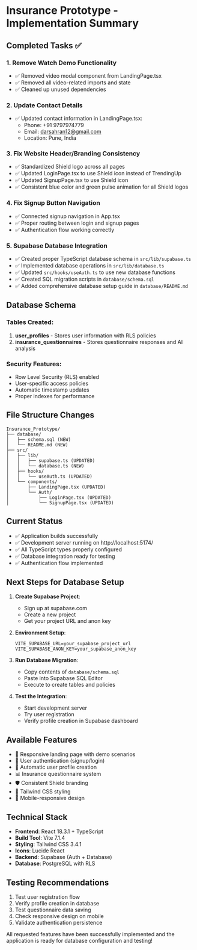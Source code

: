 # Insurance Prototype - Implementation Summary

## Completed Tasks ✅

### 1. Remove Watch Demo Functionality
- ✅ Removed video modal component from LandingPage.tsx
- ✅ Removed all video-related imports and state
- ✅ Cleaned up unused dependencies

### 2. Update Contact Details
- ✅ Updated contact information in LandingPage.tsx:
  - Phone: +91 9797974779
  - Email: darsahran12@gmail.com
  - Location: Pune, India

### 3. Fix Website Header/Branding Consistency
- ✅ Standardized Shield logo across all pages
- ✅ Updated LoginPage.tsx to use Shield icon instead of TrendingUp
- ✅ Updated SignupPage.tsx to use Shield icon
- ✅ Consistent blue color and green pulse animation for all Shield logos

### 4. Fix Signup Button Navigation
- ✅ Connected signup navigation in App.tsx
- ✅ Proper routing between login and signup pages
- ✅ Authentication flow working correctly

### 5. Supabase Database Integration
- ✅ Created proper TypeScript database schema in `src/lib/supabase.ts`
- ✅ Implemented database operations in `src/lib/database.ts`
- ✅ Updated `src/hooks/useAuth.ts` to use new database functions
- ✅ Created SQL migration scripts in `database/schema.sql`
- ✅ Added comprehensive database setup guide in `database/README.md`

## Database Schema

### Tables Created:
1. **user_profiles** - Stores user information with RLS policies
2. **insurance_questionnaires** - Stores questionnaire responses and AI analysis

### Security Features:
- Row Level Security (RLS) enabled
- User-specific access policies
- Automatic timestamp updates
- Proper indexes for performance

## File Structure Changes

```
Insurance_Prototype/
├── database/
│   ├── schema.sql (NEW)
│   └── README.md (NEW)
├── src/
│   ├── lib/
│   │   ├── supabase.ts (UPDATED)
│   │   └── database.ts (NEW)
│   ├── hooks/
│   │   └── useAuth.ts (UPDATED)
│   └── components/
│       ├── LandingPage.tsx (UPDATED)
│       └── Auth/
│           ├── LoginPage.tsx (UPDATED)
│           └── SignupPage.tsx (UPDATED)
```

## Current Status

- ✅ Application builds successfully
- ✅ Development server running on http://localhost:5174/
- ✅ All TypeScript types properly configured
- ✅ Database integration ready for testing
- ✅ Authentication flow implemented

## Next Steps for Database Setup

1. **Create Supabase Project**:
   - Sign up at supabase.com
   - Create a new project
   - Get your project URL and anon key

2. **Environment Setup**:
   ```env
   VITE_SUPABASE_URL=your_supabase_project_url
   VITE_SUPABASE_ANON_KEY=your_supabase_anon_key
   ```

3. **Run Database Migration**:
   - Copy contents of `database/schema.sql`
   - Paste into Supabase SQL Editor
   - Execute to create tables and policies

4. **Test the Integration**:
   - Start development server
   - Try user registration
   - Verify profile creation in Supabase dashboard

## Available Features

- 📱 Responsive landing page with demo scenarios
- 🔐 User authentication (signup/login)
- 👤 Automatic user profile creation
- 📊 Insurance questionnaire system
- 🛡️ Consistent Shield branding
- 🎨 Tailwind CSS styling
- 📱 Mobile-responsive design

## Technical Stack

- **Frontend**: React 18.3.1 + TypeScript
- **Build Tool**: Vite 7.1.4
- **Styling**: Tailwind CSS 3.4.1
- **Icons**: Lucide React
- **Backend**: Supabase (Auth + Database)
- **Database**: PostgreSQL with RLS

## Testing Recommendations

1. Test user registration flow
2. Verify profile creation in database
3. Test questionnaire data saving
4. Check responsive design on mobile
5. Validate authentication persistence

All requested features have been successfully implemented and the application is ready for database configuration and testing!
